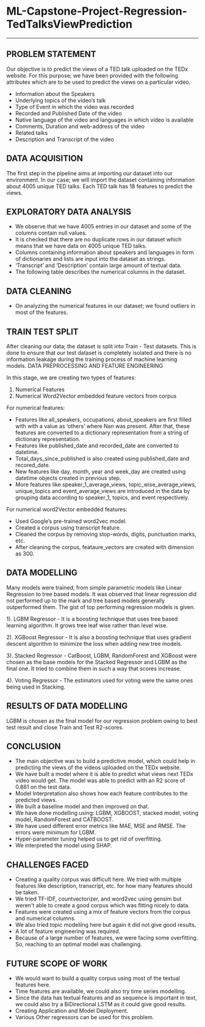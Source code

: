 # ML-Capstone-Project-Regression-TedTalksViewPrediction
---------------------------------
## PROBLEM STATEMENT
Our objective is to predict the views of a TED talk uploaded on the TEDx website. For this
purpose; we have been provided with the following attributes which are to be used to
predict the views on a particular video.

* Information about the Speakers
* Underlying topics of the video’s talk
* Type of Event in which the video was recorded
* Recorded and Published Date of the video
* Native language of the video and languages in which video is available
* Comments, Duration and web-address of the video
* Related talks
* Description and Transcript of the video

## DATA ACQUISITION
The first step in the pipeline aims at importing our dataset into our environment. In our
case; we will import the dataset containing information about 4005 unique TED talks.
Each TED talk has 18 features to predict the views.

## EXPLORATORY DATA ANALYSIS

* We observe that we have 4005 entries in our dataset and some of the columns
contain null values.
* It is checked that there are no duplicate rows in our dataset which means that
we have data on 4005 unique TED talks.
* Columns containing information about speakers and languages in form of
dictionaries and lists are input into the dataset as strings.
* ‘Transcript’ and ‘Description’ contain large amount of textual data.
* The following table describes the numerical columns in the dataset.

##  DATA CLEANING

* On analyzing the numerical features in our dataset; we found outliers in most of the
features.

## TRAIN TEST SPLIT
After cleaning our data; the dataset is split into Train - Test datasets. This is done to ensure
that our test dataset is completely isolated and there is no information leakage during the
training process of machine learning models.
DATA PREPROCESSING AND FEATURE ENGINEERING

In this stage, we are creating two types of features:
1) Numerical Features
2) Numerical Word2Vector embedded feature vectors from corpus

For numerical features:

* Features like all_speakers, occupations, about_speakers are first filled with with a
value as ‘others’ where Nan was present. After that, these features are converted to a
dictionary representation from a string of dictionary representation.
* Features like published_date and recorded_date are converted to datetime.
* Total_days_since_published is also created using published_date and recored_date.
* New features like day, month, year and week_day are created using datetime
objects created in previous step.
* More features like speaker_1_average_views, topic_wise_average_views,
unique_topics and event_average_views are introduced in the data by
grouping data according to speaker_1, topics, and event respectively.

For numerical word2Vector embedded features:

* Used Google’s pre-trained word2vec model.
* Created a corpus using transcript feature.
* Cleaned the corpus by removing stop-words, digits, punctuation marks, etc.
* After cleaning the corpus, feataure_vectors are created with dimension as 300.

## DATA MODELLING

Many models were trained, from simple parametric models like Linear Regression to
tree based models. It was observed that linear regression did not performed up to the
mark and tree based models generally outperformed them. The gist of top performing
regression models is given.

1). LGBM Regressor - It is a boosting technique that uses tree based learning algorithm. It
grows tree leaf wise rather than level wise.

2). XGBoost Regressor - It is also a boosting technique that uses gradient descent algorithm
to minimize the loss when adding new tree models.

3). Stacked Regressor - CatBoost, LGBM, RandomForest and XGBoost were chosen as the
base models for the Stacked Regressor and LGBM as the final one. It tried to combine
them in such a way that scores increase.

4). Voting Regressor - The estimators used for voting were the same ones being used in
Stacking.

## RESULTS OF DATA MODELLING

LGBM is chosen as the final model for our regression problem owing to best test
result and close Train and Test R2-scores.

## CONCLUSION

* The main objective was to build a predictive model, which could help in
predicting the views of the videos uploaded on the TEDx website.
* We have built a model where it is able to predict what views next TEDx video
would get. The model was able to predict with an R2 score of 0.861 on the test
data.
* Model Interpretation also shows how each feature contributes to the predicted
views.
* We built a baseline model and then improved on that.
* We have done modelling using: LGBM, XGBOOST, stacked model, voting model,
RandomForest and CATBOOST.
* We have used different error metrics like MAE, MSE and RMSE. The errors were
minimum for LGBM.
* Hyper-parameter tuning helped us to get rid of overfitting.
* We interpreted the model using SHAP.

## CHALLENGES FACED
* Creating a quality corpus was difficult here. We tried with multiple features like
description, transcript, etc. for how many features should be taken.
* We tried TF-IDF, countvectorizer, and word2vec using gensim but weren't able
to create a good corpus which was fitting nicely to data.
* Features were created using a mix of feature vectors from the corpus and
numerical columns.
* We also tried topic modelling here but again it did not give good results.
* A lot of feature engineering was required.
* Because of a large number of features, we were facing some overfitting. So,
reaching to an optimal model was challenging.

## FUTURE SCOPE OF WORK

* We would want to build a quality corpus using most of the textual features here.
* Time features are available, we could also try time series modelling.
* Since the data has textual features and as sequence is important in text, we
could also try a BiDirectional LSTM as it could give good results.
* Creating Application and Model Deployment.
* Various Other regressors can be used for this problem.
